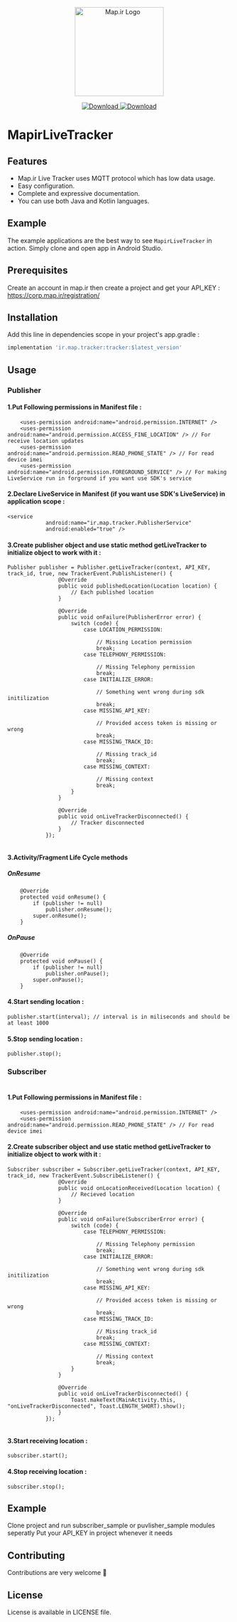 <p align="center">
<img width="200" src="https://corp.map.ir/wp-content/uploads/2019/06/map-site-logo-1.png" alt="Map.ir Logo">
</p>

<p align="center">
 <a href="https://bintray.com/shivehmapco/Tracker/ir.map.tracker/_latestVersion">
      <img src="https://api.bintray.com/packages/shivehmapco/Tracker/ir.map.tracker/images/download.svg" alt="Download">
   </a>
 <a href="#">
      <img src="https://img.shields.io/badge/API-14%2B-brightgreen.svg?style=flat" alt="Download">
 </a>
</p>


# MapirLiveTracker

<p align="center">

</p>

## Features

- Map.ir Live Tracker uses MQTT protocol which has low data usage.
- Easy configuration.
- Complete and expressive documentation.
- You can use both Java and Kotlin languages. 

## Example

The example applications are the best way to see `MapirLiveTracker` in action. Simply clone and open app in Android Studio.

## Prerequisites

Create an account in map.ir then create a project and get your API_KEY :
https://corp.map.ir/registration/

## Installation

Add this line in dependencies scope in your project's app.gradle :

```bash
implementation 'ir.map.tracker:tracker:$latest_version'
```

## Usage

### Publisher
#### 1.Put Following permissions in Manifest file :

```
    <uses-permission android:name="android.permission.INTERNET" />
    <uses-permission android:name="android.permission.ACCESS_FINE_LOCATION" /> // For receive location updates
    <uses-permission android:name="android.permission.READ_PHONE_STATE" /> // For read device imei
    <uses-permission android:name="android.permission.FOREGROUND_SERVICE" /> // For making LiveService run in forground if you want use SDK's service
```
#### 2.Declare LiveService in Manifest (if you want use SDK's LiveService) in application scope :
```
<service
            android:name="ir.map.tracker.PublisherService"
            android:enabled="true" />
```
#### 3.Create publisher object and use static method getLiveTracker to initialize object to work with it :
```
Publisher publisher = Publisher.getLiveTracker(context, API_KEY, track_id, true, new TrackerEvent.PublishListener() {
                @Override
                public void publishedLocation(Location location) {
                    // Each published location
                }
                
                @Override
                public void onFailure(PublisherError error) {
                    switch (code) {
                        case LOCATION_PERMISSION:
                        
                            // Missing Location permission
                            break;
                        case TELEPHONY_PERMISSION:
                        
                            // Missing Telephony permission
                            break;
                        case INITIALIZE_ERROR:
                        
                            // Something went wrong during sdk initilization
                            break;
                        case MISSING_API_KEY:
                        
                            // Provided access token is missing or wrong
                            break;
                        case MISSING_TRACK_ID:
                        
                            // Missing track_id
                            break;    
                        case MISSING_CONTEXT:
                        
                            // Missing context
                            break;     
                    }
                }

                @Override
                public void onLiveTrackerDisconnected() {
                    // Tracker disconnected
                }
            });
            
```
#### 3.Activity/Fragment Life Cycle methods
##### OnResume
```
    @Override
    protected void onResume() {
        if (publisher != null)
            publisher.onResume();
        super.onResume();
    }
```
##### OnPause
```
    @Override
    protected void onPause() {
        if (publisher != null)
            publisher.onPause();
        super.onPause();
    }

```

#### 4.Start sending location : 
```
publisher.start(interval); // interval is in miliseconds and should be at least 1000
```
#### 5.Stop sending location :
```
publisher.stop();
```
### Subscriber
#
#### 1.Put Following permissions in Manifest file :

```
    <uses-permission android:name="android.permission.INTERNET" />
    <uses-permission android:name="android.permission.READ_PHONE_STATE" /> // For read device imei
```
#### 2.Create subscriber object and use static method getLiveTracker to initialize object to work with it :

```
Subscriber subscriber = Subscriber.getLiveTracker(context, API_KEY, track_id, new TrackerEvent.SubscribeListener() {
                @Override
                public void onLocationReceived(Location location) {
                    // Recieved location
                }
                
                @Override
                public void onFailure(SubscriberError error) {
                    switch (code) {
                        case TELEPHONY_PERMISSION:
                        
                            // Missing Telephony permission
                            break;
                        case INITIALIZE_ERROR:
                        
                            // Something went wrong during sdk initilization
                            break;
                        case MISSING_API_KEY:
                        
                            // Provided access token is missing or wrong
                            break;
                        case MISSING_TRACK_ID:
                        
                            // Missing track_id
                            break;    
                        case MISSING_CONTEXT:
                        
                            // Missing context
                            break;  
                    }
                }

                @Override
                public void onLiveTrackerDisconnected() {
                    Toast.makeText(MainActivity.this, "onLiveTrackerDisconnected", Toast.LENGTH_SHORT).show();
                }
            });
            
```

#### 3.Start receiving location :
```
subscriber.start();
```
#### 4.Stop receiving location :
```
subscriber.stop();
```
## Example
Clone project and run subscriber_sample or puvlisher_sample modules seperatly
Put your API_KEY in project whenever it needs
## Contributing
Contributions are very welcome 🙌

## License
License is available in LICENSE file.
